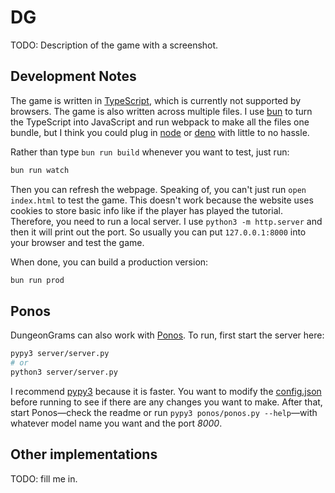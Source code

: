 # DG

TODO: Description of the game with a screenshot.

## Development Notes

The game is written in [TypeScript](https://www.typescriptlang.org/), which is currently not supported by browsers. The game is also written across multiple files. I use [bun](https://bun.sh/) to turn the TypeScript into JavaScript and run webpack to make all the files one bundle, but I think you could plug in [node](https://nodejs.org/en) or [deno](https://deno.com/) with little to no hassle.

Rather than type `bun run build` whenever you want to test, just run:

```bash
bun run watch
```

Then you can refresh the webpage. Speaking of, you can't just run `open index.html` to test the game. This doesn't work because the website uses cookies to store basic info like if the player has played the tutorial. Therefore, you need to run a local server. I use `python3 -m http.server` and then it will print out the port. So usually you can put `127.0.0.1:8000` into your browser and test the game.

When done, you can build a production version:

```bash
bun run prod
```

## Ponos

DungeonGrams can also work with [Ponos](https://github.com/bi3mer/ponos). To run, first start the server here:

```bash
pypy3 server/server.py
# or
python3 server/server.py
```

I recommend [pypy3](https://pypy.org/) because it is faster. You want to modify the [config.json](./server/config.json) before running to see if there are any changes you want to make. After that, start Ponos—check the readme or run `pypy3 ponos/ponos.py --help`—with whatever model name you want and the port *8000*.

## Other implementations

TODO: fill me in.